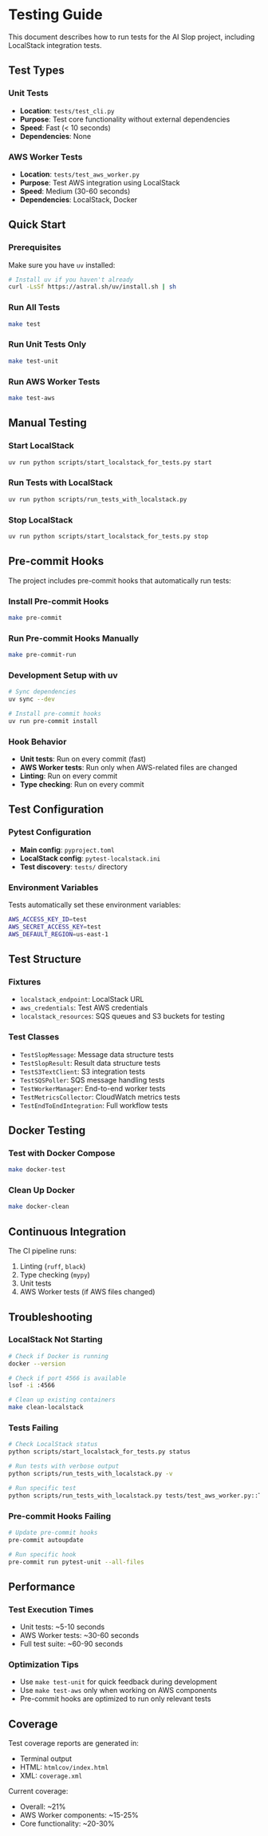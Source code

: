 # Testing Guide

This document describes how to run tests for the AI Slop project, including LocalStack integration tests.

## Test Types

### Unit Tests

- **Location**: `tests/test_cli.py`
- **Purpose**: Test core functionality without external dependencies
- **Speed**: Fast (< 10 seconds)
- **Dependencies**: None

### AWS Worker Tests

- **Location**: `tests/test_aws_worker.py`
- **Purpose**: Test AWS integration using LocalStack
- **Speed**: Medium (30-60 seconds)
- **Dependencies**: LocalStack, Docker

## Quick Start

### Prerequisites

Make sure you have `uv` installed:

```bash
# Install uv if you haven't already
curl -LsSf https://astral.sh/uv/install.sh | sh
```

### Run All Tests

```bash
make test
```

### Run Unit Tests Only

```bash
make test-unit
```

### Run AWS Worker Tests

```bash
make test-aws
```

## Manual Testing

### Start LocalStack

```bash
uv run python scripts/start_localstack_for_tests.py start
```

### Run Tests with LocalStack

```bash
uv run python scripts/run_tests_with_localstack.py
```

### Stop LocalStack

```bash
uv run python scripts/start_localstack_for_tests.py stop
```

## Pre-commit Hooks

The project includes pre-commit hooks that automatically run tests:

### Install Pre-commit Hooks

```bash
make pre-commit
```

### Run Pre-commit Hooks Manually

```bash
make pre-commit-run
```

### Development Setup with uv

```bash
# Sync dependencies
uv sync --dev

# Install pre-commit hooks
uv run pre-commit install
```

### Hook Behavior

- **Unit tests**: Run on every commit (fast)
- **AWS Worker tests**: Run only when AWS-related files are changed
- **Linting**: Run on every commit
- **Type checking**: Run on every commit

## Test Configuration

### Pytest Configuration

- **Main config**: `pyproject.toml`
- **LocalStack config**: `pytest-localstack.ini`
- **Test discovery**: `tests/` directory

### Environment Variables

Tests automatically set these environment variables:

```bash
AWS_ACCESS_KEY_ID=test
AWS_SECRET_ACCESS_KEY=test
AWS_DEFAULT_REGION=us-east-1
```

## Test Structure

### Fixtures

- `localstack_endpoint`: LocalStack URL
- `aws_credentials`: Test AWS credentials
- `localstack_resources`: SQS queues and S3 buckets for testing

### Test Classes

- `TestSlopMessage`: Message data structure tests
- `TestSlopResult`: Result data structure tests
- `TestS3TextClient`: S3 integration tests
- `TestSQSPoller`: SQS message handling tests
- `TestWorkerManager`: End-to-end worker tests
- `TestMetricsCollector`: CloudWatch metrics tests
- `TestEndToEndIntegration`: Full workflow tests

## Docker Testing

### Test with Docker Compose

```bash
make docker-test
```

### Clean Up Docker

```bash
make docker-clean
```

## Continuous Integration

The CI pipeline runs:

1. Linting (`ruff`, `black`)
2. Type checking (`mypy`)
3. Unit tests
4. AWS Worker tests (if AWS files changed)

## Troubleshooting

### LocalStack Not Starting

```bash
# Check if Docker is running
docker --version

# Check if port 4566 is available
lsof -i :4566

# Clean up existing containers
make clean-localstack
```

### Tests Failing

```bash
# Check LocalStack status
python scripts/start_localstack_for_tests.py status

# Run tests with verbose output
python scripts/run_tests_with_localstack.py -v

# Run specific test
python scripts/run_tests_with_localstack.py tests/test_aws_worker.py::TestSlopMessage::test_message_creation -v
```

### Pre-commit Hooks Failing

```bash
# Update pre-commit hooks
pre-commit autoupdate

# Run specific hook
pre-commit run pytest-unit --all-files
```

## Performance

### Test Execution Times

- Unit tests: ~5-10 seconds
- AWS Worker tests: ~30-60 seconds
- Full test suite: ~60-90 seconds

### Optimization Tips

- Use `make test-unit` for quick feedback during development
- Use `make test-aws` only when working on AWS components
- Pre-commit hooks are optimized to run only relevant tests

## Coverage

Test coverage reports are generated in:

- Terminal output
- HTML: `htmlcov/index.html`
- XML: `coverage.xml`

Current coverage:

- Overall: ~21%
- AWS Worker components: ~15-25%
- Core functionality: ~20-30%

